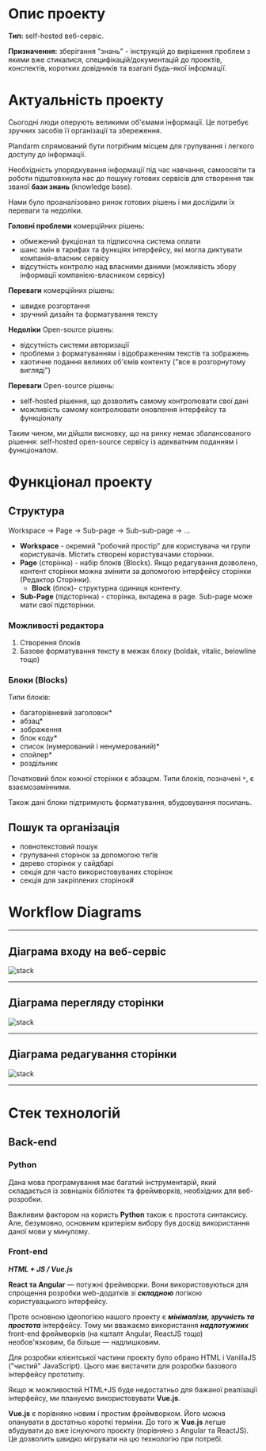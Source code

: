 
# Опис проекту

**Тип:** self-hosted веб-сервіс.

**Призначення:** зберігання "знань" - інструкцій до вирішення проблем з якими вже стикалися, специфікацій/документацій до проектів, конспектів, коротких довідників та взагалі будь-якої інформації.

# Актуальність проекту

Сьогодні люди оперують великими об'ємами інформації. Це потребує зручних засобів її організації та збереження.

Plandarm спрямований бути потрібним місцем для групування і легкого доступу до інформації.

Необхідність упорядкування інформації під час навчання, самоосвіти та роботи підштовхнула нас до пошуку готових сервісів для створення так званої **бази знань** (knowledge base). 

Нами було проаналізовано ринок готових рішень і ми дослідили їх переваги та недоліки. 

**Головні проблеми** комерційних рішень:

- обмежений фукціонал та підписочна система оплати
- шанс змін в тарифах та функціях інтерфейсу, які могла диктувати компанія-власник сервісу
- відсутність контролю над власними даними (можливість збору інформації компанією-власником сервісу)

**Переваги** комерційних рішень:

- швидке розгортання
- зручний дизайн та форматування тексту

**Недоліки** Open-source рішень:

- відсутність системи авторизації
- проблеми з форматуванням і відображенням текстів та зображень
- хаотичне подання великих об'ємів контенту ("все в розгорнутому вигляді")

**Переваги** Open-source рішень:

- self-hosted рішення, що дозволить самому контролювати свої дані
- можливість самому контролювати оновлення інтерфейсу та функціоналу

Таким чином, ми дійшли висновку, що на ринку немає збалансованого рішення: self-hosted open-source сервісу із адекватним поданням і функціоналом.

# Функціонал проекту

## Структура

Workspace → Page → Sub-page → Sub-sub-page → ... 

- **Workspace** - окремий "робочий простір" для користувача чи групи користувачів. Містить створені користувачами сторінки.
- **Page** (сторінка) -  набір блоків (Blocks). Якщо редагування дозволено, контент сторінки можна змінити за допомогою інтерфейсу сторінки (Редактор Сторінки).
    - **Block** (блок)- структурна одиниця контенту.
- **Sub-Page** (підсторінка) - сторінка, вкладена в page. Sub-page може мати свої підсторінки.

### Можливості редактора

1. Створення блоків
2. Базове форматування тексту в межах блоку (boldak, vitalic, belowline тощо)

### Блоки (Blocks)

Типи блоків:

- багаторівневий заголовок*
- абзац*
- зображення
- блок коду*
- список (нумерований і ненумерований)*
- спойлер*
- роздільник

Початковий блок кожної сторінки є абзацом. Типи блоків, позначені `*`, є взаємозамінними.

Також дані блоки підтримують форматування, вбудовування посилань.

## Пошук та організація

- повнотекстовий пошук
- групування сторінок за допомогою теґів
- дерево сторінок у сайдбарі
- секція для часто використовуваних сторінок
- секція для закріплених сторінок#

# Workflow Diagrams

---

## Діаграма входу на веб-сервіс

![stack](img/WFD1_AccessService.png "Access Service")

---

## Діаграма перегляду сторінки

![stack](img/WFD2_PageView.png "Page View")

---

## Діаграма редагування сторінки

![stack](img/WFD3_WorkWithText.png "Work With Text")

---

# Стек технологій

## Back-end

### Python

Дана мова програмування має багатий інструментарій, який складається із зовнішніх бібліотек та фреймворків, необхідних для веб-розробки. 

Важливим фактором на користь **Python** також є простота синтаксису. Але, безумовно, основним критерієм вибору був досвід використання даної мови у минулому. 

### Front-end

***HTML + JS / Vue.js***

**React та Angular** — потужні фреймворки. Вони використовуються для спрощення розробки web-додатків зі ***складною*** логікою користувацького інтерфейсу. 

Проте основною ідеологією нашого проекту є ***мінімалізм, зручність та простота*** інтерфейсу. Тому ми вважаємо використання ***надпотужних*** front-end фреймворків (на кшталт Angular, ReactJS тощо) необов'язковим, ба більше — надлишковим. 

Для розробки клієнтської частини проєкту було обрано HTML і VanillaJS ("чистий" JavaScript). Цього має вистачити для розробки базового інтерфейсу прототипу.

Якщо ж можливостей HTML+JS буде недостатньо для бажаної реалізації інтерфейсу, ми плануємо використовувати **Vue.js**. 

**Vue.js** є порівняно новим і простим фреймворком. Його можна опанувати в достатньо короткі терміни. До того ж **Vue.js** легше вбудувати до вже існуючого проєкту (порівняно з Angular та ReactJS).  Це дозволить швидко мігрувати на цю технологію при потребі.
